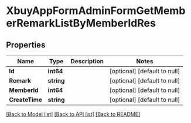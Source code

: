 # XbuyAppFormAdminFormGetMemberRemarkListByMemberIdRes

## Properties
Name | Type | Description | Notes
------------ | ------------- | ------------- | -------------
**Id** | **int64** |  | [optional] [default to null]
**Remark** | **string** |  | [optional] [default to null]
**MemberId** | **int64** |  | [optional] [default to null]
**CreateTime** | **string** |  | [optional] [default to null]

[[Back to Model list]](../README.md#documentation-for-models) [[Back to API list]](../README.md#documentation-for-api-endpoints) [[Back to README]](../README.md)

